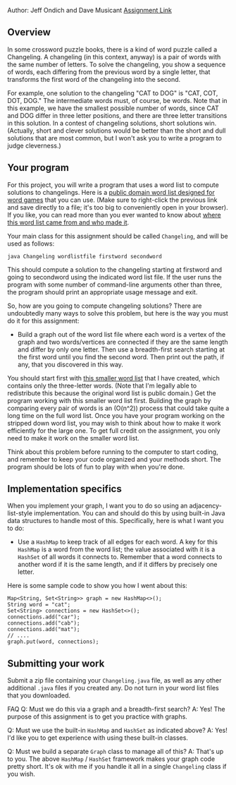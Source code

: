 Author: Jeff Ondich and Dave Musicant
[Assignment Link](https://www.cs.carleton.edu/faculty/dmusican/cs201w17/changeling.html)

## Overview

In some crossword puzzle books, there is a kind of word puzzle called a Changeling. A changeling (in this context, anyway) is a pair of words with the same number of letters. To solve the changeling, you show a sequence of words, each differing from the previous word by a single letter, that transforms the first word of the changeling into the second.

For example, one solution to the changeling "CAT to DOG" is "CAT, COT, DOT, DOG." The intermediate words must, of course, be words. Note that in this example, we have the smallest possible number of words, since CAT and DOG differ in three letter positions, and there are three letter transitions in this solution. In a contest of changeling solutions, short solutions win. (Actually, short and clever solutions would be better than the short and dull solutions that are most common, but I won't ask you to write a program to judge cleverness.)

## Your program

For this project, you will write a program that uses a word list to compute solutions to changelings. Here is a [public domain word list designed for word games](http://www.puzzlers.org/pub/wordlists/enable1.txt) that you can use. (Make sure to right-click the previous link and save directly to a file; it's too big to conveniently open in your browser). If you like, you can read more than you ever wanted to know about [where this word list came from and who made it](http://www.puzzlers.org/dokuwiki/doku.php?id=solving:wordlists:about:enable_readme).

Your main class for this assignment should be called `Changeling`, and will be used as follows:
```
java Changeling wordlistfile firstword secondword
```
This should compute a solution to the changeling starting at firstword and going to secondword using the indicated word list file. If the user runs the program with some number of command-line arguments other than three, the program should print an appropriate usage message and exit.

So, how are you going to compute changeling solutions? There are undoubtedly many ways to solve this problem, but here is the way you must do it for this assignment:

* Build a graph out of the word list file where each word is a vertex of the graph and two words/vertices are connected if they are the same length and differ by only one letter. Then use a breadth-first search starting at the first word until you find the second word. Then print out the path, if any, that you discovered in this way.

You should start first with [this smaller word list](https://www.cs.carleton.edu/faculty/dmusican/cs201w17/enable3letter.txt) that I have created, which contains only the three-letter words. (Note that I'm legally able to redistribute this because the original word list is public domain.) Get the program working with this smaller word list first. Building the graph by comparing every pair of words is an \(O(n^2)\) process that could take quite a long time on the full word list. Once you have your program working on the stripped down word list, you may wish to think about how to make it work efficiently for the large one. To get full credit on the assignment, you only need to make it work on the smaller word list.

Think about this problem before running to the computer to start coding, and remember to keep your code organized and your methods short. The program should be lots of fun to play with when you're done.

## Implementation specifics

When you implement your graph, I want you to do so using an adjacency-list-style implementation. You can and should do this by using built-in Java data structures to handle most of this. Specifically, here is what I want you to do:

* Use a `HashMap` to keep track of all edges for each word. A key for this `HashMap` is a word from the word list; the value associated with it is a `HashSet` of all words it connects to. Remember that a word connects to another word if it is the same length, and if it differs by precisely one letter.

Here is some sample code to show you how I went about this:
```
Map<String, Set<String>> graph = new HashMap<>();
String word = "cat";
Set<String> connections = new HashSet<>();
connections.add("car");
connections.add("cab");
connections.add("mat");
// ....
graph.put(word, connections);
```
## Submitting your work

Submit a zip file containing your `Changeling.java` file, as well as any other additional `.java` files if you created any. Do not turn in your word list files that you downloaded.

FAQ
Q: Must we do this via a graph and a breadth-first search? 
A: Yes! The purpose of this assignment is to get you practice with graphs.

Q: Must we use the built-in `HashMap` and `HashSet` as indicated above? 
A: Yes! I'd like you to get experience with using these built-in classes.

Q: Must we build a separate `Graph` class to manage all of this? 
A: That's up to you. The above `HashMap` / `HashSet` framework makes your graph code pretty short. It's ok with me if you handle it all in a single `Changeling` class if you wish.
